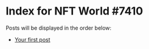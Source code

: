 # Index for NFT World #7410
Posts will be displayed in the order below:

- [Your first post](./001-first.md)


